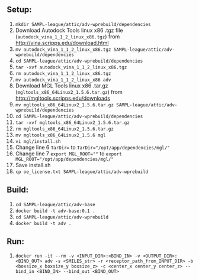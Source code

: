 ## Setup:
1. `mkdir SAMPL-league/attic/adv-wprebuild/dependencies`
2. Download Autodock Tools linux x86 .tgz file (`autodock_vina_1_1_2_linux_x86.tgz`) from http://vina.scripps.edu/download.html
3. `mv autodock_vina_1_1_2_linux_x86.tgz SAMPL-league/attic/adv-wprebuild/dependencies`
4. `cd SAMPL-league/attic/adv-wprebuild/dependencies`
5. `tar -xvf autodock_vina_1_1_2_linux_x86.tgz`
6. `rm autodock_vina_1_1_2_linux_x86.tgz`
7. `mv autodock_vina_1_1_2_linux_x86 adv`
8. Download MGL Tools linux x86 .tar.gz (`mgltools_x86_64Linux2_1.5.6.tar.gz`) from http://mgltools.scripps.edu/downloads
9. `mv mgltools_x86_64Linux2_1.5.6.tar.gz SAMPL-league/attic/adv-wprebuild/dependencies`
10. `cd SAMPL-league/attic/adv-wprebuild/dependencies`
11. `tar -xvf mgltools_x86_64Linux2_1.5.6.tar.gz`
12. `rm mgltools_x86_64Linux2_1.5.6.tar.gz`
13. `mv mgltools_x86_64Linux2_1.5.6 mgl`
14. `vi mgl/install.sh`
15. Change line 6 `TarDir=` to `TarDir="/opt/app/dependencies/mgl/"`
16. Change line 7 `export MGL_ROOT=""` to `export MGL_ROOT="/opt/app/dependencies/mgl/"`
17. Save install.sh
18. `cp oe_license.txt SAMPL-league/attic/adv-wprebuild`


## Build:
1. `cd SAMPL-league/attic/adv-base`
2. `docker build -t adv-base:0.1 .`
3. `cd SAMPL-league/attic/adv-wprebuild`
4. `docker build -t adv .`


## Run: 
1. `docker run -it --rm -v <INPUT_DIR>:<BIND_IN> -v <OUTPUT_DIR>:<BIND_OUT> adv -s <SMILES_str> -r <receptor_path_from_INPUT_DIR> -b <boxsize_x boxsize_y boxsize_z> -c <center_x center_y center_z> --bind_in <BIND_IN> --bind_out <BIND_OUT>` 
